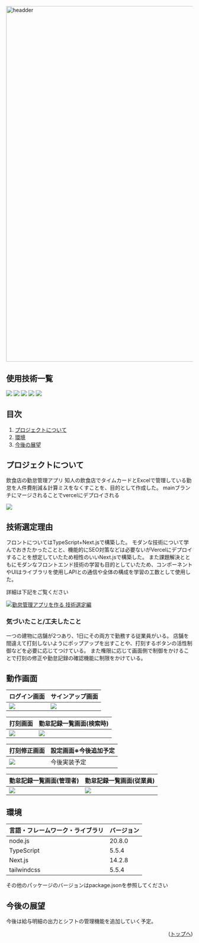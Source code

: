 <div id="top"></div>
<img width="958" alt="headder" src="https://github.com/user-attachments/assets/21a55949-07bb-403e-ae2a-ba912e0298d2">

## 使用技術一覧

<!-- シールド一覧 -->
<p style="display: inline">
  <!-- フロントエンドのフレームワーク・ライブラリ一覧 -->
  <img src="https://github.com/user-attachments/assets/c0d80d44-1c5c-4e61-884d-b31f11f037f5">
  <img src="https://github.com/user-attachments/assets/a5edb846-818e-4b0c-a659-f7c9993ed82c">
  <img src="https://github.com/user-attachments/assets/fb5866fb-a538-496b-8565-c728b1c570dd">
  <!-- フロントエンド言語一覧 -->
  <img src="https://github.com/user-attachments/assets/a64bf638-dd8b-4af6-8474-c828f0af07ae">
  <!-- バックエンドのフレームワーク一覧 -->
  <!-- バックエンド言語 -->
  <!-- DB -->
  <!-- インフラ一覧 -->
  <img src="https://github.com/user-attachments/assets/084dbda7-8613-42be-a31d-bc5ec19059c2">
 
</p>

## 目次

1. [プロジェクトについて](#プロジェクトについて)
2. [環境](#環境)
3. [今後の展望](#今後の展望)

<!-- プロジェクト名を記載 -->

<!-- プロジェクトの概要を記載 -->

<!-- プロジェクトについて -->

## プロジェクトについて
飲食店の勤怠管理アプリ
知人の飲食店でタイムカードとExcelで管理している勤怠を人件費削減＆計算ミスをなくすことを、目的として作成した。
mainブランチにマージされることでvercelにデプロイされる

<img src="https://github.com/user-attachments/assets/68e0cf5a-5ac1-4396-bf10-49e1b2446b89">


## 技術選定理由
フロントについてはTypeScript+Next.jsで構築した。
モダンな技術について学んでおきたかったことと、機能的にSEO対策などは必要ないがVercelにデプロイすることを想定していたため相性のいいNext.jsで構築した。
また課題解決とともにモダンなフロントエンド技術の学習も目的としていたため、コンポーネントやUIはライブラリを使用しAPIとの通信や全体の構成を学習の工数として使用した。

詳細は下記をご覧ください

<img src="https://github.com/user-attachments/assets/130559ff-1231-4297-8af3-65e8eedbe6de">[勤怠管理アプリを作る 技術選定編](https://qiita.com/TechYoichiro/items/00fdf080a0832baf5dea?utm_campaign=post_article&utm_medium=twitter&utm_source=twitter_share)


### 気づいたこと/工夫したこと
一つの建物に店舗が2つあり、1日にその両方で勤務する従業員がいる。
店舗を間違えて打刻しないようにポップアップを出すことや、打刻するボタンの活性制御などを必要に応じてつけている。
また権限に応じて画面側で制御をかけることで打刻の修正や勤怠記録の確認機能に制限をかけている。

## 動作画面
| ログイン画面  | サインアップ画面 |
| --------------------- | ---------- |
| <img src="https://github.com/user-attachments/assets/c9b1dedc-97ed-424e-963c-ff0e7ee8b66b"> | <img src="https://github.com/user-attachments/assets/16c3e357-3d67-409d-8ef2-7163be95e029"> |

| 打刻画面  | 勤怠記録一覧画面(検索時) |
| --------------------- | ---------- |
| <img src="https://github.com/user-attachments/assets/56ac310c-9b55-4da5-9b49-74225c1173a7"> | <img src="https://github.com/user-attachments/assets/db536c4c-bf70-4908-abeb-5fc36b45b68f"> |

| 打刻修正画面  | 設定画面※今後追加予定 |
| --------------------- | ---------- |
| <img src="https://github.com/user-attachments/assets/3aacfbf0-ab64-4dbb-b939-f79fce169d31"> | 今後実装予定 |

| 勤怠記録一覧画面(管理者)  | 勤怠記録一覧画面(従業員) |
| --------------------- | ---------- |
| <img src="https://github.com/user-attachments/assets/e9df4115-7d82-43e2-9215-8faf3f2e2e54"> | <img src="https://github.com/user-attachments/assets/d8b50a1e-e3e4-423d-8037-d8eff0026ccc"> |

## 環境

<!-- 言語、フレームワーク、ミドルウェア、インフラの一覧とバージョンを記載 -->

| 言語・フレームワーク・ライブラリ  | バージョン |
| --------------------- | ---------- |
| node.js               | 20.8.0      |
| TypeScript            | 5.5.4    |
| Next.js               | 14.2.8      |
| tailwindcss           | 5.5.4    |

その他のパッケージのバージョンはpackage.jsonを参照してください

<!-- コンテナの作成方法、パッケージのインストール方法など、開発環境構築に必要な情報を記載 -->

## 今後の展望
今後は給与明細の出力とシフトの管理機能を追加していく予定。

<p align="right">(<a href="#top">トップへ</a>)</p>
